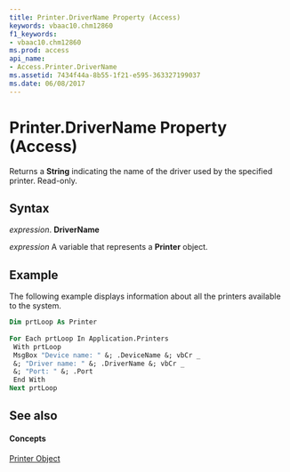 ```yaml
---
title: Printer.DriverName Property (Access)
keywords: vbaac10.chm12860
f1_keywords:
- vbaac10.chm12860
ms.prod: access
api_name:
- Access.Printer.DriverName
ms.assetid: 7434f44a-8b55-1f21-e595-363327199037
ms.date: 06/08/2017
---
```



# Printer.DriverName Property (Access)

Returns a **String** indicating the name of the driver used by the specified printer. Read-only.


## Syntax

 _expression_. **DriverName**

 _expression_ A variable that represents a **Printer** object.


## Example

The following example displays information about all the printers available to the system.


```vb
Dim prtLoop As Printer 
 
For Each prtLoop In Application.Printers 
 With prtLoop 
 MsgBox "Device name: " &; .DeviceName &; vbCr _ 
 &; "Driver name: " &; .DriverName &; vbCr _ 
 &; "Port: " &; .Port 
 End With 
Next prtLoop
```


## See also


#### Concepts


[Printer Object](printer-object-access.md)

